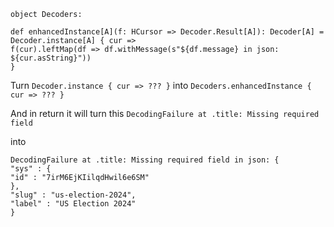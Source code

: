 ```
object Decoders:

def enhancedInstance[A](f: HCursor => Decoder.Result[A]): Decoder[A] =  
Decoder.instance[A] { cur =>  
f(cur).leftMap(df => df.withMessage(s"${df.message} in json: ${cur.asString}"))  
}
```


Turn `Decoder.instance { cur => ??? }` into `Decoders.enhancedInstance { cur => ??? }`


And in return it will turn this `DecodingFailure at .title: Missing required field`

into

```
DecodingFailure at .title: Missing required field in json: {
"sys" : {
"id" : "7irM6EjKIilqdHwil6e6SM"
},
"slug" : "us-election-2024",
"label" : "US Election 2024"
}
```